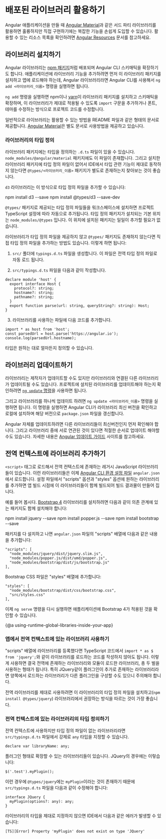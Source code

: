 <!--
# Using published libraries
-->
# 배포된 라이브러리 활용하기

<!--
When building Angular applications you can take advantage of sophisticated first-party libraries, such as [Angular Material](https://material.angular.io/), as well as rich ecosystem of third-party libraries.
See the [Angular Resources](resources) page for links to the most popular ones.
-->
Angular 애플리케이션을 만들 때 [Angular Material](https://material.angular.io/)과 같은 서드 파티 라이브러리를 활용하면 훌륭하지만 직접 구현하기에는 복잡한 기능을 손쉽게 도입할 수 있습니다.
활용할 수 있는 리소스 목록을 확인하려면 [Angular Resources](resources) 문서를 참고하세요.


<!--
## Installing libraries
-->
## 라이브러리 설치하기

<!--
Libraries are published as [npm packages](guide/npm-packages), usually together with schematics that integrate them with the Angular CLI.
To integrate reusable library code into an application, you need to install the package and import the provided functionality where you will use it. For most published Angular libraries, you can use the Angular CLI `ng add <lib_name>` command.

The `ng add` command uses the npm package manager or [yarn](https://yarnpkg.com/) to install the library package, and invokes schematics that are included in the package to other scaffolding within the project code, such as adding import statements, fonts, themes, and so on.

A published library typically provides a README or other documentation on how to add that lib to your app.
For an example, see [Angular Material](https://material.angular.io/) docs.
-->
Angular 라이브러리는 [npm 패키지](guide/npm-packages)처럼 배포되며 Angular CLI 스키매틱을 확장하기도 합니다.
애플리케이션에 라이브러리 기능을 추가하려면 먼저 이 라이브러리 패키지를 설치하고 앱에 로드해야 하는데, Angular 라이브러리라면 Angular CLI를 사용해서 `ng add <라이브러리_이름>` 명령을 실행하면 됩니다.

`ng add` 명령을 실행하면 npm이나 [yarn](https://yarnpkg.com/)이 라이브러리 패키지를 설치하고 스키매틱을 확장하며, 이 라이브러리가 제대로 적용될 수 있도록 `import` 구문을 추가하거나 폰트, 테마를 수정하는 방식으로 프로젝트 코드를 수정합니다.

일반적으로 라이브러리는 활용할 수 있는 방법을 README 파일과 같은 형태의 문서로 제공합니다.
[Angular Material](https://material.angular.io/)은 별도 문서로 사용방법을 제공하고 있습니다.


<!--
### Library typings
-->
### 라이브러리의 타입 정의

<!--
Library packages often include typings in `.d.ts` files; see examples in `node_modules/@angular/material`. If your library's package does not include typings and your IDE complains, you may need to install the library's associated `@types/<lib_name>` package.

For example, suppose you have a library named `d3`:
-->
라이브러리 패키지에는 타입을 정의하는 `.d.ts` 파일이 있을 수 있습니다.
`node_modules/@angular/material` 패키지에도 이 파일이 존재합니다.
그리고 설치한 라이브러리 패키지에 타입 정의 파일이 없어서 IDE에서 타입 관련 기능이 제대로 동작하지 않는다면 `@types/<라이브러리_이름>` 패키지가 별도로 존재하는지 찾아보는 것이 좋습니다.

`d3` 라이브러리는 이 방식으로 타입 정의 파일을 추가할 수 있습니다:

<code-example language="bash">
npm install d3 --save
npm install @types/d3 --save-dev
</code-example>

<!--
Types defined in a `@types/` package for a library installed into the workspace are automatically added to the TypeScript configuration for the project that uses that library.
TypeScript looks for types in the `node_modules/@types` folder by default, so you don't have to add each type package individually.

If a library doesn't have typings available at `@types/`, you can still use it by manually adding typings for it.
To do this:

1. Create a `typings.d.ts` file in your `src/` folder. This file is automatically included as global type definition.

2. Add the following code in `src/typings.d.ts`.

```
declare module 'host' {
  export interface Host {
    protocol?: string;
    hostname?: string;
    pathname?: string;
  }
  export function parse(url: string, queryString?: string): Host;
}
```

3. In the component or file that uses the library, add the following code.

```
import * as host from 'host';
const parsedUrl = host.parse('https://angular.io');
console.log(parsedUrl.hostname);
```

You can define more typings as needed.
-->
`@types/` 패키지로 제공되는 타입 정의 파일들을 워크스페이스에 설치하면 프로젝트 TypeScript 설정에 따라 자동으로 추가됩니다.
타입 정의 패키지가 설치되는 기본 위치는 `node_modules/@types` 입니다.
이 위치에 설치된 패키지는 일일이 추가할 필요가 없습니다.

라이브러리가 타입 정의 파일을 제공하지 않고 `@types/` 패키지도 존재하지 않는다면 직접 타입 정의 파일을 추가하는 방법도 있습니다.
이렇게 하면 됩니다:

1. `src/` 폴더에 `typings.d.ts` 파일을 생성합니다. 이 파일은 전역 타입 정의 파일로 자동 로드 됩니다.

2. `src/typings.d.ts` 파일을 다음과 같이 작성합니다.

```
declare module 'host' {
  export interface Host {
    protocol?: string;
    hostname?: string;
    pathname?: string;
  }
  export function parse(url: string, queryString?: string): Host;
}
```

3. 라이브러리를 사용하는 파일에 다음 코드를 추가합니다.

```
import * as host from 'host';
const parsedUrl = host.parse('https://angular.io');
console.log(parsedUrl.hostname);
```

타입은 원하는 대로 얼마든지 정의할 수 있습니다.


<!--
## Updating libraries
-->
## 라이브러리 업데이트하기

<!--
Libraries can be updated by their publishers, and also have their own dependencies which need to be kept current.
To check for updates to your installed libraries, use the [`ng update` command](cli/update).

Use `ng update <lib_name>` to update individual library versions. The Angular CLI checks the latest published release of the library, and if the latest version is newer than your installed version, downloads it and updates your `package.json` to match the latest version.

When you update Angular to a new version, you need to make sure that any libraries you are using are current. If libraries have interdependencies, you might have to update them in a particular order.
See the [Angular Update Guide](https://update.angular.io/) for help.
-->
라이브러리는 제작자가 업데이트할 수도 있지만 라이브러리와 연결된 다른 라이브러리가 업데이트될 수도 있습니다.
프로젝트에 설치된 라이브러리를 업데이트해야 하는지 확인하려면 [`ng update` 명령](cli/update)을 사용하면 됩니다.

그리고 라이브러리를 하나씩 업데이트 하려면 `ng update <라이브러리_이름>` 명령을 실행하면 됩니다.
이 명령을 실행하면 Angular CLI가 라이브러리 최신 버전을 확인하고 로컬에 설치하며 해당 버전으로 `package.json` 파일을 갱신합니다.

Angular 자체를 업데이트하려면 다른 라이브러리들이 최신버전인지 먼저 확인해야 합니다.
그리고 라이브러리 중에 서로 연관된 것이 있다면 적절한 순서로 업데이트 해야할 수도 있습니다.
자세한 내용은 [Angular 업데이트 가이드](https://update.angular.io/) 사이트를 참고하세요.


<!--
## Adding a library to the runtime global scope
-->
## 전역 컨텍스트에 라이브러리 추가하기

<!--
Legacy JavaScript libraries that are not imported into an app can be added to the runtime global scope and loaded as if they were in a script tag.
Configure the CLI to do this at build time using the "scripts" and "styles" options of the build target in the [CLI configuration file](guide/workspace-config), `angular.json`.

For example, to use the [Bootstrap 4](https://getbootstrap.com/docs/4.0/getting-started/introduction/) library, first install the library and its dependencies using the npm package manager:
-->
`<script>` 태그로 로드해서 전역 컨텍스트에 존재하는 레거시 JavaScript 라이브러리들이 있습니다.
이런 라이브러리들은 이제 [Angular CLI 환경 설정 파일](guide/workspace-config) `angular.json`에서 로드합니다.
설정 파일에서 "scripts" 옵션과 "styles" 옵션에 원하는 라이브러리를 추가하면 앱 빌드 시점에 이 라이브러리들이 함께 빌드되어 빌드 결과물이 만들어 집니다.

예를 들어 봅시다.
[Bootstrap 4](https://getbootstrap.com/docs/4.0/getting-started/introduction/) 라이브러리를 설치하려면 다음과 같이 의존 관계에 있는 패키지도 함께 설치해야 합니다:

<code-example language="bash">
npm install jquery --save
npm install popper.js --save
npm install bootstrap --save
</code-example>

<!--
In the `angular.json` configuration file, add the associated script files to the "scripts" array:
-->
패키지를 다 설치하고 나면 `angular.json` 파일의 "scripts" 배열에 다음과 같은 내용을 추가합니다:

```
"scripts": [
  "node_modules/jquery/dist/jquery.slim.js",
  "node_modules/popper.js/dist/umd/popper.js",
  "node_modules/bootstrap/dist/js/bootstrap.js"
],
```

<!--
Add the Bootstrap CSS file to the "styles" array:
-->
Bootstrap CSS 파일은 "styles" 배열에 추가합니다:

```
"styles": [
  "node_modules/bootstrap/dist/css/bootstrap.css",
  "src/styles.css"
],
```

<!--
Run or restart `ng serve` to see Bootstrap 4 working in your app.
-->
이제 `ng serve` 명령을 다시 실행하면 애플리케이션에 Bootstrap 4가 적용된 것을 확인할 수 있습니다.


{@a using-runtime-global-libraries-inside-your-app}
<!--
### Using runtime-global libraries inside your app
-->
### 앱에서 전역 컨텍스트에 있는 라이브러리 사용하기

<!--
Once you import a library using the "scripts" array, you should **not** import it using an import statement in your TypeScript code (such as `import * as $ from 'jquery';`).
If you do, you'll end up with two different copies of the library: one imported as a global library, and one imported as a module.
This is especially bad for libraries with plugins, like JQuery, because each copy will have different plugins.

Instead, download typings for your library (`npm install @types/jquery`) and follow the library installation steps. This gives you access to the global variables exposed by that library.
-->
"scripts" 배열에 라이브러리를 등록했다면 TypeScript 코드에서 `import * as $ from 'jquery';`와 같이 라이브러리를 로드하는 코드를 작성하지 않아도 됩니다.
이렇게 사용하면 결국 전역에 존재하는 라이브러리와 모듈이 로드한 라이브러리, 총 두 벌을 사용하는 형태가 됩니다.
특히 JQuery같이 플러그인이 추가로 존재하는 라이브러리라면 양쪽에서 로드하는 라이브러리가 다른 플러그인을 구성할 수도 있으니 주의해야 합니다.

전역 라이브러리를 제대로 사용하려면 이 라이브러리의 타입 정의 파일을 설치하고(`npm install @types/jquery`) 라이브러리에서 권장하는 방식을 따르는 것이 가장 좋습니다.


<!--
### Defining typings for runtime-global libraries
-->
### 전역 컨텍스트에 있는 라이브러리의 타입 정의하기

<!--
If the global library you need to use does not have global typings, you can declare them manually as `any` in `src/typings.d.ts`. For example:

```
declare var libraryName: any;
```

Some scripts extend other libraries; for instance with JQuery plugins:

```
$('.test').myPlugin();
```

In this case, the installed `@types/jquery` doesn't include `myPlugin`, so you need to add an interface in `src/typings.d.ts`. For example:

```
interface JQuery {
  myPlugin(options?: any): any;
}
```

If don't add the interface for the script-defined extension, your IDE shows an error:

```
[TS][Error] Property 'myPlugin' does not exist on type 'JQuery'
```
-->
전역 컨텍스트에 사용하지만 타입 정의 파일이 없는 라이브러리라면 `src/typings.d.ts` 파일에서 강제로 `any` 타입을 지정할 수 있습니다.

```
declare var libraryName: any;
```

플러그인 형태로 확장할 수 있는 라이브러리들이 있습니다. JQuery의 경우에는 이렇습니다:

```
$('.test').myPlugin();
```

이런 경우에 `@types/jquery`에는 `myPlugin`이라는 것이 존재하기 때문에 `src/typings.d.ts` 파일을 다음과 같이 수정해야 합니다:

```
interface JQuery {
  myPlugin(options?: any): any;
}
```

라이브러리의 타입을 제대로 지정하지 않으면 IDE에서 다음과 같은 에러가 발생할 수 있습니다:

```
[TS][Error] Property 'myPlugin' does not exist on type 'JQuery'
```